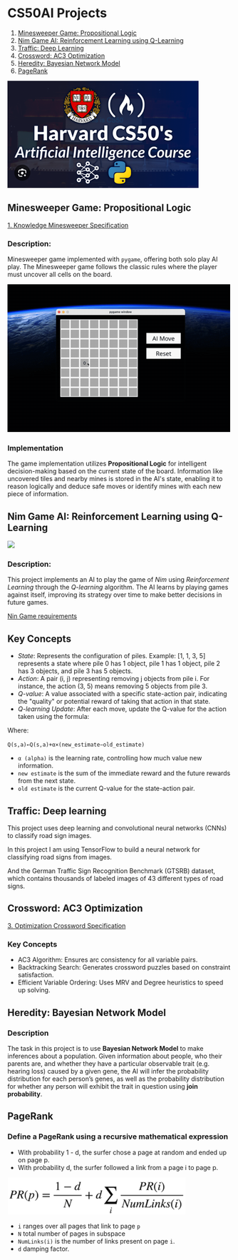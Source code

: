 # CS50AI Projects

1. [Minesweeper Game: Propositional Logic](#minesweeper-game-propositional-logic)
2. [Nim Game AI: Reinforcement Learning using Q-Learning](#nim-game-ai-reinforcement-learning-using-q-learning)
3. [Traffic: Deep Learning](#traffic-deep-learning)
4. [Crossword: AC3 Optimization](#crossword-ac3-optimization)
5. [Heredity: Bayesian Network Model](#heredity-bayesian-network-model)
6. [PageRank](#pagerank)


![Harvard CS50AI](assets/harvard-cs50ai.png)

## Minesweeper Game: Propositional Logic
[1. Knowledge Minesweeper Specification](https://cs50.harvard.edu/ai/2024/projects/1/minesweeper/)

### Description:
Minesweeper game implemented with `pygame`, offering both solo play AI play. The Minesweeper game follows the classic rules where the player must uncover all cells on the board.

<img src="./assets/minesweepers.gif" width="500">


### Implementation
The game implementation utilizes **Propositional Logic** for intelligent decision-making based on the current state of the board. Information like uncovered tiles and nearby mines is stored in the AI's state, enabling it to reason logically and deduce safe moves or identify mines with each new piece of information.

## Nim Game AI: Reinforcement Learning using Q-Learning
<img src="https://wild.maths.org/sites/wild.maths.org/files/nim_game.jpg" width="240">

### Description:
This project implements an AI to play the game of *Nim* using *Reinforcement Learning* through the *Q-learning* algorithm. The AI learns by playing games against itself, improving its strategy over time to make better decisions in future games.

[Nin Game requirements](https://cs50.harvard.edu/ai/2024/projects/4/nim/)

## Key Concepts
- *State*: Represents the configuration of piles. Example: [1, 1, 3, 5] represents a state where pile 0 has 1 object, pile 1 has 1 object, pile 2 has 3 objects, and pile 3 has 5 objects.
- *Action*: A pair (i, j) representing removing j objects from pile i. For instance, the action (3, 5) means removing 5 objects from pile 3.
- *Q-value*: A value associated with a specific state-action pair, indicating the "quality" or potential reward of taking that action in that state.
- *Q-learning Update*: After each move, update the Q-value for the action taken using the formula:


Where:

`Q(s,a)←Q(s,a)+α×(new_estimate−old_estimate)`

- `α (alpha)` is the learning rate, controlling how much value new information.
- `new estimate` is the sum of the immediate reward and the future rewards from the next state.
- `old estimate` is the current Q-value for the state-action pair.


## Traffic: Deep learning
This project uses deep learning and convolutional neural networks (CNNs) to classify road sign images. 

In this project I am using TensorFlow to build a neural network for classifying road signs from images. 

And the German Traffic Sign Recognition Benchmark (GTSRB) dataset, which contains thousands of labeled images of 43 different types of road signs.

## Crossword: AC3 Optimization
[3. Optimization Crossword Specification](https://cs50.harvard.edu/ai/2024/projects/3/crossword/)
### Key Concepts
- AC3 Algorithm: Ensures arc consistency for all variable pairs.
- Backtracking Search: Generates crossword puzzles based on constraint satisfaction.
- Efficient Variable Ordering: Uses MRV and Degree heuristics to speed up solving.

## Heredity: Bayesian Network Model

### Description
The task in this project is to use **Bayesian Network Model** to make inferences about a population. Given information about people, who their parents are, and whether they have a particular observable trait (e.g. hearing loss) caused by a given gene, the AI will infer the probability distribution for each person’s genes, as well as the probability distribution for whether any person will exhibit the trait in question using **join probability**.


## PageRank

### Define a PageRank using a recursive mathematical expression

- With probability 1 - d, the surfer chose a page at random and ended up on page p.
- With probability d, the surfer followed a link from a page i to page p.

<img src="./assets/pagerank-iterative-algorithm.png" width="400"/>

- `i` ranges over all pages that link to page `p`
- `N` total number of pages in subspace
- `NumLinks(i)` is the number of links present on page `i`.
- `d` damping factor.
